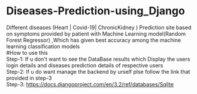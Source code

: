 # Diseases-Prediction-using_Django
Different diseases (Heart | Covid-19| ChronicKidney ) Prediction site based on symptoms provided by patient with Machine Learning model(Random Forest Regressor) ,Which has given best accuracy among the machine learning classification models <br>
#How to use this<br>
Step-1: If u don't want to see the DataBase results which Display the users login details and diseases prediction details of respective users<br>
Step-2: If u do want manage the backend by urself plse follow the link that provided in step-3 <br>
Step-3: https://docs.djangoproject.com/en/3.2/ref/databases/Sqlite<br>

